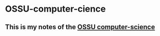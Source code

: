 # OSSU-computer-cience

## This is my notes of the [OSSU computer-science](https://github.com/ossu/computer-science)